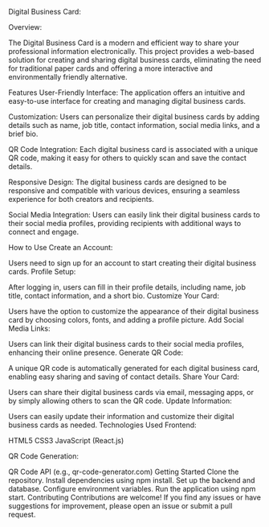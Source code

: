 
Digital Business Card:

Overview:

The Digital Business Card is a modern and efficient way to share your professional information electronically. This project provides a web-based solution for creating and sharing digital business cards, eliminating the need for traditional paper cards and offering a more interactive and environmentally friendly alternative.

Features User-Friendly Interface: The application offers an intuitive and easy-to-use interface for creating and managing digital business cards.

Customization: Users can personalize their digital business cards by adding details such as name, job title, contact information, social media links, and a brief bio.

QR Code Integration: Each digital business card is associated with a unique QR code, making it easy for others to quickly scan and save the contact details.

Responsive Design: The digital business cards are designed to be responsive and compatible with various devices, ensuring a seamless experience for both creators and recipients.

Social Media Integration: Users can easily link their digital business cards to their social media profiles, providing recipients with additional ways to connect and engage.

How to Use Create an Account:

Users need to sign up for an account to start creating their digital business cards. Profile Setup:

After logging in, users can fill in their profile details, including name, job title, contact information, and a short bio. Customize Your Card:

Users have the option to customize the appearance of their digital business card by choosing colors, fonts, and adding a profile picture. Add Social Media Links:

Users can link their digital business cards to their social media profiles, enhancing their online presence. Generate QR Code:

A unique QR code is automatically generated for each digital business card, enabling easy sharing and saving of contact details. Share Your Card:

Users can share their digital business cards via email, messaging apps, or by simply allowing others to scan the QR code. Update Information:

Users can easily update their information and customize their digital business cards as needed. Technologies Used Frontend:

HTML5 CSS3 JavaScript (React.js)

QR Code Generation:

QR Code API (e.g., qr-code-generator.com)
Getting Started Clone the repository. Install dependencies using npm install. Set up the backend and database. Configure environment variables. Run the application using npm start. Contributing Contributions are welcome! If you find any issues or have suggestions for improvement, please open an issue or submit a pull request.

